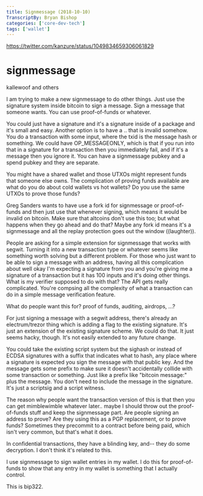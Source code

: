 ```yaml
---
title: Signmessage (2018-10-10)
TranscriptBy: Bryan Bishop
categories: ['core-dev-tech']
tags: ['wallet']
---
```


<https://twitter.com/kanzure/status/1049834659306061829>

# signmessage

kallewoof and others

I am trying to make a new signmessage to do other things. Just use the signature system inside bitcoin to sign a message. Sign a message that someone wants. You can use proof-of-funds or whatever.

You could just have a signature and it's a signature inside of a package and it's small and easy. Another option is to have a .. that is invalid somehow. You do a transaction with some input, where the txid is the message hash or something. We could have OP\_MESSAGEONLY, which is that if you run into that in a signature for a transaction then you immediately fail, and if it's a message then you ignore it. You can have a signmessage pubkey and a spend pubkey and they are separate.

You might have a shared wallet and those UTXOs might represent funds that someone else owns. The complication of proving funds available are what do you do about cold wallets vs hot wallets? Do you use the same UTXOs to prove those funds?

Greg Sanders wants to have use a fork id for signmessage or proof-of-funds and then just use that whenever signing, which means it would be invalid on bitcoin. Make sure that altcoins don't use this too; but what happens when they go ahead and do that? Maybe any fork id means it's a signmessage and all the replay protection goes out the window ((laughter)).

People are asking for a simple extension for signmessage that works with segwit. Turning it into a new transaction type or whatever seems like something worth solving but a different problem. For those who just want to be able to sign a message with an address, having all this complication about well okay I'm expecting a signature from you and you're giving me a signature of a transaction but it has 100 inputs and it's doing other things. What is my verifier supposed to do with that? The API gets really complicated. You're compsing all the complexity of what a transaction can do in a simple message verification feature.

What do people want this for? proof of funds, auditing, airdrops, ...?

For just signing a message with a segwit address, there's already an electrum/trezor thing which is adding a flag to the existing signature. It's just an extension of the existing signature scheme. We could do that. It just seems hacky, though. It's not easily extended to any future change.

You could take the existing script system but the sighash or instead of ECDSA signatures with a suffix that indicates what to hash, any place where a signature is expected you sign the message with that public key. And the message gets some prefix to make sure it doesn't accidentally collide with some transaction or something. Just like a prefix like "bitcoin message:" plus the message. You don't need to include the message in the signature. It's just a scriptsig and a script witness.

The reason why people want the transaction version of this is that then you can get mimblewimble whatever later.. maybe I should throw out the proof-of-funds stuff and keep the signmessage part. Are people signing an address to prove? Are they using this as a PGP replacement, or to prove funds? Sometimes they precommit to a contract before being paid, which isn't very common, but that's what it does.

In confidential transactions, they have a blinding key, and-- they do some decryption. I don't think it's related to this.

I use signmessage to sign wallet entries in my wallet. I do this for proof-of-funds to show that any entry in my wallet is something that I actually control.

This is bip322.
